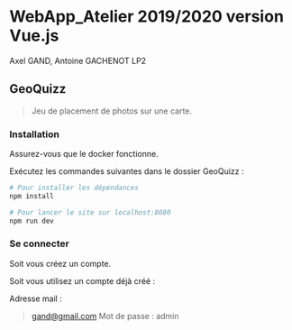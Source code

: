 # WebApp_Atelier 2019/2020 version Vue.js

Axel GAND, Antoine GACHENOT LP2

## GeoQuizz

> Jeu de placement de photos sur une carte.

### Installation

Assurez-vous que le docker fonctionne.

Exécutez les commandes suivantes dans le dossier GeoQuizz :

``` bash
# Pour installer les dépendances
npm install

# Pour lancer le site sur localhost:8080
npm run dev
```

### Se connecter

Soit vous créez un compte.

Soit vous utilisez un compte déjà créé :

Adresse mail :
> gand@gmail.com
Mot de passe :
> admin